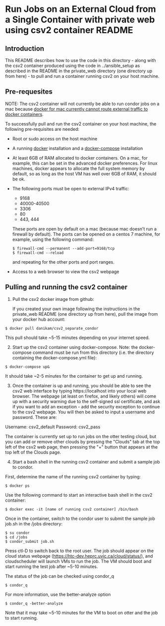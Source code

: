 # Run Jobs on an External Cloud from a Single Container with private web using csv2 container README

## Introduction

This README describes how to use the code in this directory - along with the csv2 container produced using the code in ../ansible_setup as described in the README in the private_web directory (one directory up from here) - to pull and run a container running csv2 on your host machine.

## Pre-requesites

NOTE: The csv2 container will not currently be able to run condor jobs on a mac because [docker for mac currently cannot route external traffic to docker containers](https://docs.docker.com/docker-for-mac/networking/#httphttps-proxy-support).

To successfully pull and run the csv2 container on your host machine, the following pre-requisites are needed:

* Root or sudo access on the host machine
* A running [docker](https://runnable.com/docker/install-docker-on-linux) installation and a [docker-compose](https://docs.docker.com/v17.09/compose/install/) installation
* At least 6GB of RAM allocated to docker containers. On a mac, for example, this can be set in the advanced docker preferences. For linux machines, docker appears to allocate the full system memory by default, so as long as the host VM has well over 6GB of RAM, it should be ok. 
* The following ports must be open to external IPv4 traffic:
  * 9168 
  * 40000-40500
  * 3306
  * 80
  * 443, 444
  
  These ports are open by default on a mac (because mac doesn't run a firewall by default). The ports can be opened on a centos 7 machine, for example, using the following command:
  ~~~~
  $ firewall-cmd --permanent --add-port=9168/tcp
  $ firewall-cmd --reload
  ~~~~
  and repeating for the other ports and port ranges.
  
* Access to a web browser to view the csv2 webpage

## Pulling and running the csv2 container

1. Pull the csv2 docker image from github:

   If you created your own image following the instructions in the private_web README (one directory up from here), pull the image from your docker hub account:

  ~~~~
  $ docker pull danikam/csv2_separate_condor
  ~~~~
  
  This pull should take ~5-15 minutes depending on your internet speed.
  
2. Start up the csv2 container using docker-compose. Note: the docker-compose command must be run from this directory (i.e. the directory containing the docker-compose.yml file):

  ~~~~
  $ docker-compose up&
  ~~~~
  
  It should take ~2-5 minutes for the container to get up and running.
  
3. Once the container is up and running, you should be able to see the csv2 web interface by typing https://localhost into your local web browser. The webpage (at least on firefox, and likely others) will come up with a security warning due to the self-signed ssl certificate, and ask if you want to add an exception - add the security exception to continue to the csv2 webpage. You will then be asked to input a username and password. These are:

Username: csv2_default
Password: csv2_pass

  The container is currently set up to run jobs on the otter testing cloud, but you can add or remove other clouds by pressing the "Clouds" tab at the top left of the csv2 web page, then pressing the "+" button that appears at the top left of the Clouds page.

4. Start a bash shell in the running csv2 container and submit a sample job to condor.

  First, determine the name of the running csv2 container by typing:
  
  ~~~~
  $ docker ps
  ~~~~
  
  
  
  Use the following command to start an interactive bash shell in the csv2 container:
  
  ~~~~
  $ docker exec -it [name of running csv2 container] /bin/bash
  ~~~~
  
  Once in the container, switch to the condor user to submit the sample job job.sh in the /jobs directory:
  
  ~~~~
  $ su condor
  $ cd /jobs
  $ condor_submit job.sh
  ~~~~
  
   Press ctl-D to switch back to the root user. The job should appear on the cloud status webpage (https://htc-dev.heprc.uvic.ca/cloud/status/), and cloudscheduler will launch VMs to run the job. The VM should boot and start running the test job after ~5-10 minutes. 

  The status of the job can be checked using condor_q

  ~~~~
  $ condor_q
  ~~~~

  For more information, use the better-analyze option
  ~~~~
  $ condor_q -better-analyze
  ~~~~

  Note that it may take ~5-10 minutes for the VM to boot on otter and the job to start running.

